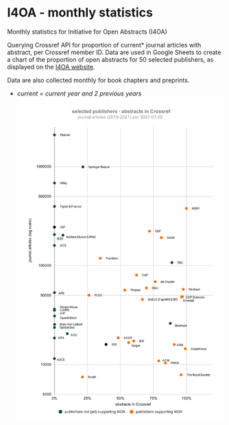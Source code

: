 # I4OA - monthly statistics

Monthly statistics for Initiative for Open Abstracts (I4OA) 

Querying Crossref API for proportion of current* journal articles with abstract, per Crossref member ID.
Data are used in Google Sheets to create a chart of the proportion of open abstracts for 50 selected publishers, as displayed on the [I4OA website](https://i4oa.org/). 

Data are also collected monthly for book chapters and preprints.

* *current = current year and 2 previous years*
![I4OA monthly chart](figures/I4OA_chart_current.svg)



